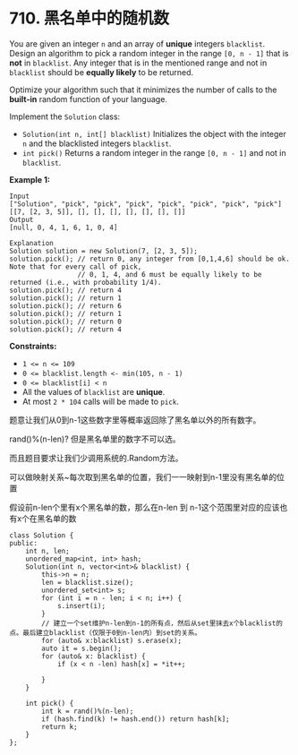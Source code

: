 # 710. 黑名单中的随机数

You are given an integer `n` and an array of **unique** integers `blacklist`. Design an algorithm to pick a random integer in the range `[0, n - 1]` that is **not** in `blacklist`. Any integer that is in the mentioned range and not in `blacklist` should be **equally likely** to be returned.

Optimize your algorithm such that it minimizes the number of calls to the **built-in** random function of your language.

Implement the `Solution` class:

* `Solution(int n, int[] blacklist)` Initializes the object with the integer `n` and the blacklisted integers `blacklist`.
* `int pick()` Returns a random integer in the range `[0, n - 1]` and not in `blacklist`.

&#x20;**Example 1:**

```
Input
["Solution", "pick", "pick", "pick", "pick", "pick", "pick", "pick"]
[[7, [2, 3, 5]], [], [], [], [], [], [], []]
Output
[null, 0, 4, 1, 6, 1, 0, 4]

Explanation
Solution solution = new Solution(7, [2, 3, 5]);
solution.pick(); // return 0, any integer from [0,1,4,6] should be ok. Note that for every call of pick,
                 // 0, 1, 4, and 6 must be equally likely to be returned (i.e., with probability 1/4).
solution.pick(); // return 4
solution.pick(); // return 1
solution.pick(); // return 6
solution.pick(); // return 1
solution.pick(); // return 0
solution.pick(); // return 4
```

&#x20;**Constraints:**

* `1 <= n <= 109`
* `0 <= blacklist.length <- min(105, n - 1)`
* `0 <= blacklist[i] < n`
* All the values of `blacklist` are **unique**.
* At most `2 * 104` calls will be made to `pick`.

题意让我们从0到n-1这些数字里等概率返回除了黑名单以外的所有数字。

rand()%(n-len)? 但是黑名单里的数字不可以选。

而且题目要求让我们少调用系统的.Random方法。

可以做映射关系\~每次取到黑名单的位置，我们一一映射到n-1里没有黑名单的位置

假设前n-len个里有x个黑名单的数，那么在n-len 到 n-1这个范围里对应的应该也有x个在黑名单的数

```clike
class Solution {
public:
    int n, len;
    unordered_map<int, int> hash;
    Solution(int n, vector<int>& blacklist) {
        this->n = n;
        len = blacklist.size();
        unordered_set<int> s;
        for (int i = n - len; i < n; i++) {
            s.insert(i);
        }
        // 建立一个set维护n-len到n-1的所有点，然后从set里抹去x个blacklist的点。最后建立blacklist（仅限于0到n-len内）到set的关系。
        for (auto& x:blacklist) s.erase(x);
        auto it = s.begin();
        for (auto& x: blacklist) {
            if (x < n -len) hash[x] = *it++;

        }
    }
    
    int pick() {
        int k = rand()%(n-len);
        if (hash.find(k) != hash.end()) return hash[k];
        return k;
    }
};
```

